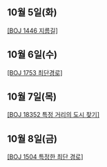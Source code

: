 ## 10월 5일(화)

[[BOJ 1446 지름길]](https://www.acmicpc.net/problem/1446)

## 10월 6일(수)

[[BOJ 1753 최단경로]](https://www.acmicpc.net/problem/1753)

## 10월 7일(목)

[[BOJ 18352 특정 거리의 도시 찾기]](https://www.acmicpc.net/problem/18352)


## 10월 8일(금)

[[BOJ 1504 특정한 최단 경로]](https://www.acmicpc.net/problem/1504)
